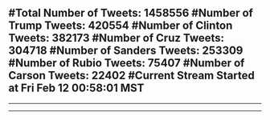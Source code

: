 #Total Number of Tweets: 1458556 
#Number of Trump Tweets: 420554
#Number of Clinton Tweets: 382173
#Number of Cruz Tweets: 304718
#Number of Sanders Tweets: 253309
#Number of Rubio Tweets: 75407
#Number of Carson Tweets: 22402
#Current Stream Started at Fri Feb 12 00:58:01 MST
---
---
---
